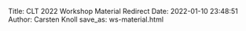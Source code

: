 Title: CLT 2022 Workshop Material Redirect
Date: 2022-01-10 23:48:51
Author: Carsten Knoll
save_as: ws-material.html


<meta http-equiv="refresh" content="time; URL=https://github.com/python-fuer-ingenieure/2022-clt-workshop" />
